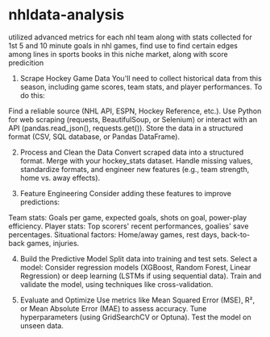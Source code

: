 # nhldata-analysis
utilized advanced metrics for each nhl team along with stats collected for 1st 5 and 10 minute goals in nhl games, find use to find certain edges among lines in sports books in this niche market, along with score predicition

1. Scrape Hockey Game Data
You'll need to collect historical data from this season, including game scores, team stats, and player performances. To do this:

Find a reliable source (NHL API, ESPN, Hockey Reference, etc.).
Use Python for web scraping (requests, BeautifulSoup, or Selenium) or interact with an API (pandas.read_json(), requests.get()).
Store the data in a structured format (CSV, SQL database, or Pandas DataFrame).

2. Process and Clean the Data
Convert scraped data into a structured format.
Merge with your hockey_stats dataset.
Handle missing values, standardize formats, and engineer new features (e.g., team strength, home vs. away effects).

3. Feature Engineering
Consider adding these features to improve predictions:

Team stats: Goals per game, expected goals, shots on goal, power-play efficiency.
Player stats: Top scorers' recent performances, goalies' save percentages.
Situational factors: Home/away games, rest days, back-to-back games, injuries.

4. Build the Predictive Model
Split data into training and test sets.
Select a model: Consider regression models (XGBoost, Random Forest, Linear Regression) or deep learning (LSTMs if using sequential data).
Train and validate the model, using techniques like cross-validation.

5. Evaluate and Optimize
Use metrics like Mean Squared Error (MSE), R², or Mean Absolute Error (MAE) to assess accuracy.
Tune hyperparameters (using GridSearchCV or Optuna).
Test the model on unseen data.
